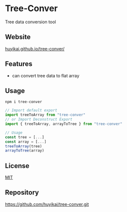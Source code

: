 # Tree-Conver

Tree data conversion tool

## Website

[huyikai.github.io/tree-conver/](https://huyikai.github.io/tree-conver/)

## Features

- can convert tree data to flat array

## Usage

```shell
npm i tree-conver
```

```javascript
// Import default export
import treeToArray from "tree-conver"
// or Import Deconstruct Export
import { treeToArray, arrayToTree } from "tree-conver"

// Usage
const tree = [...]
const array = [...]
treeToArray(tree)
arrayToTree(array)
```



## License

[MIT](./license)

## Repository

https://github.com/huyikai/tree-conver.git